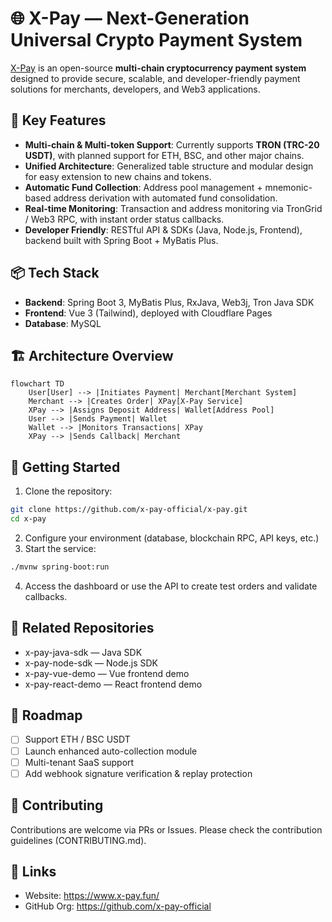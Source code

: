 # 🌐 X-Pay — Next-Generation Universal Crypto Payment System

[X-Pay](https://www.x-pay.fun/) is an open-source **multi-chain cryptocurrency payment system** designed to provide secure, scalable, and developer-friendly payment solutions for merchants, developers, and Web3 applications.

## 🚀 Key Features

- **Multi-chain & Multi-token Support**: Currently supports **TRON (TRC-20 USDT)**, with planned support for ETH, BSC, and other major chains.  
- **Unified Architecture**: Generalized table structure and modular design for easy extension to new chains and tokens.  
- **Automatic Fund Collection**: Address pool management + mnemonic-based address derivation with automated fund consolidation.  
- **Real-time Monitoring**: Transaction and address monitoring via TronGrid / Web3 RPC, with instant order status callbacks.  
- **Developer Friendly**: RESTful API & SDKs (Java, Node.js, Frontend), backend built with Spring Boot + MyBatis Plus.

## 📦 Tech Stack

- **Backend**: Spring Boot 3, MyBatis Plus, RxJava, Web3j, Tron Java SDK  
- **Frontend**: Vue 3 (Tailwind), deployed with Cloudflare Pages  
- **Database**: MySQL

## 🏗 Architecture Overview

```mermaid
flowchart TD
    User[User] --> |Initiates Payment| Merchant[Merchant System]
    Merchant --> |Creates Order| XPay[X-Pay Service]
    XPay --> |Assigns Deposit Address| Wallet[Address Pool]
    User --> |Sends Payment| Wallet
    Wallet --> |Monitors Transactions| XPay
    XPay --> |Sends Callback| Merchant
```

## 🔧 Getting Started

1. Clone the repository:
```bash
git clone https://github.com/x-pay-official/x-pay.git
cd x-pay
```

2. Configure your environment (database, blockchain RPC, API keys, etc.)  
3. Start the service:
```bash
./mvnw spring-boot:run
```

4. Access the dashboard or use the API to create test orders and validate callbacks.

## 📎 Related Repositories
- x-pay-java-sdk — Java SDK  
- x-pay-node-sdk — Node.js SDK  
- x-pay-vue-demo — Vue frontend demo  
- x-pay-react-demo — React frontend demo  

## 📌 Roadmap
- [ ] Support ETH / BSC USDT  
- [ ] Launch enhanced auto-collection module  
- [ ] Multi-tenant SaaS support  
- [ ] Add webhook signature verification & replay protection

## 🤝 Contributing
Contributions are welcome via PRs or Issues. Please check the contribution guidelines (CONTRIBUTING.md).

## 🔗 Links
- Website: https://www.x-pay.fun/  
- GitHub Org: https://github.com/x-pay-official
